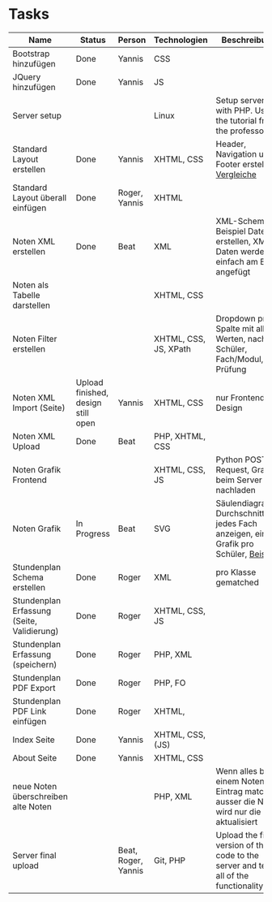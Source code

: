 # Tasks

| Name | Status | Person | Technologien | Beschreibung |
| ---- | ------ | ------ | ------------ | ------------ |
| Bootstrap hinzufügen| Done | Yannis | CSS | |
| JQuery hinzufügen | Done | Yannis | JS | |
| Server setup | | | Linux | Setup server with PHP. Use the tutorial from the professor! |
| Standard Layout erstellen | Done | Yannis | XHTML, CSS | Header, Navigation und Footer erstellen, [Vergleiche](http://mmt.ximit.ch/sushi/index.XHTML) |
| Standard Layout überall einfügen | Done | Roger, Yannis | XHTML | |
| Noten XML erstellen | Done | Beat | XML | XML-Schema, 2 Beispiel Datenset erstellen, XML-Daten werden einfach am Ende angefügt |
| Noten als Tabelle darstellen | |  | XHTML, CSS | |
| Noten Filter erstellen | |  | XHTML, CSS, JS, XPath | Dropdown pro Spalte mit allen Werten, nach Schüler, Fach/Modul, Prüfung |
| Noten XML Import (Seite) | Upload finished, design still open | Yannis | XHTML, CSS | nur Frontend + Design|
| Noten XML Upload | Done | Beat | PHP, XHTML, CSS | | Backend mit Validation, bei Fehlschlag zurück zur XHTML-Seite |
| Noten Grafik Frontend | |  | XHTML, CSS, JS | Python POST-Request, Grafik beim Server nachladen |
| Noten Grafik | In Progress | Beat | SVG | Säulendiagramm, Durchschnitt für jedes Fach anzeigen, eine Grafik pro Schüler, [Beispiel](https://duckduckgo.com/?q=s%C3%A4ulendiagramm&t=vivaldi&iar=images&iax=images&ia=images&iai=http%3A%2F%2Ftexwelt.de%2Fwissen%2Fupfiles%2Ftest_268.png) |
| Stundenplan Schema erstellen | Done | Roger | XML | pro Klasse gematched |
| Stundenplan Erfassung (Seite, Validierung) | Done | Roger | XHTML, CSS, JS |  |
| Stundenplan Erfassung (speichern) | Done | Roger | PHP, XML |  |
| Stundenplan PDF Export | Done | Roger | PHP, FO | |
| Stundenplan PDF Link einfügen |  Done | Roger | XHTML, | |
| Index Seite | Done | Yannis | XHTML, CSS, (JS) | |
| About Seite | Done | Yannis | XHTML, CSS | |
| neue Noten überschreiben alte Noten | | | PHP, XML | Wenn alles bei einem Noten-Eintrag matched ausser die Note, wird nur die Note aktualisiert |
| Server final upload | | Beat, Roger, Yannis | Git, PHP | Upload the final version of the code to the server and test all of the functionality. |
